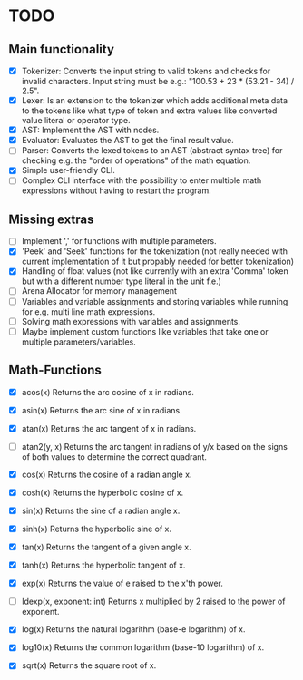 # TODO

## Main functionality

- [X] Tokenizer: Converts the input string to valid tokens and checks for invalid characters. Input string must be e.g.: "100.53 + 23 * (53.21 - 34) / 2.5".
- [X] Lexer: Is an extension to the tokenizer which adds additional meta data to the tokens like what type of token and extra values like converted value literal or operator type.
- [X] AST: Implement the AST with nodes.
- [X] Evaluator: Evaluates the AST to get the final result value.
- [ ] Parser: Converts the lexed tokens to an AST (abstract syntax tree) for checking e.g. the "order of operations" of the math equation.
- [X] Simple user-friendly CLI.
- [ ] Complex CLI interface with the possibility to enter multiple math expressions without having to restart the program.

## Missing extras

- [ ] Implement ',' for functions with multiple parameters.
- [X] 'Peek' and 'Seek' functions for the tokenization (not really needed with current implementation of it but propably needed for better tokenization)
- [X] Handling of float values (not like currently with an extra 'Comma' token but with a different number type literal in the unit f.e.)
- [ ] Arena Allocator for memory management
- [ ] Variables and variable assignments and storing variables while running for e.g. multi line math expressions.
- [ ] Solving math expressions with variables and assignments.
- [ ] Maybe implement custom functions like variables that take one or multiple parameters/variables.

## Math-Functions

- [X] acos(x)
  Returns the arc cosine of x in radians.

- [X] asin(x)
  Returns the arc sine of x in radians.

- [X] atan(x)
  Returns the arc tangent of x in radians.

- [ ] atan2(y, x)
  Returns the arc tangent in radians of y/x based on the signs of both values to determine the correct quadrant.

- [X] cos(x)
  Returns the cosine of a radian angle x.

- [X] cosh(x)
  Returns the hyperbolic cosine of x.

- [X] sin(x)
  Returns the sine of a radian angle x.

- [X] sinh(x)
  Returns the hyperbolic sine of x.

- [X] tan(x)
  Returns the tangent of a given angle x.

- [X] tanh(x)
  Returns the hyperbolic tangent of x.

- [X] exp(x)
  Returns the value of e raised to the x'th power.

- [ ] ldexp(x, exponent: int)
  Returns x multiplied by 2 raised to the power of exponent.

- [X] log(x)
  Returns the natural logarithm (base-e logarithm) of x.

- [X] log10(x)
  Returns the common logarithm (base-10 logarithm) of x.

- [X] sqrt(x)
  Returns the square root of x.
